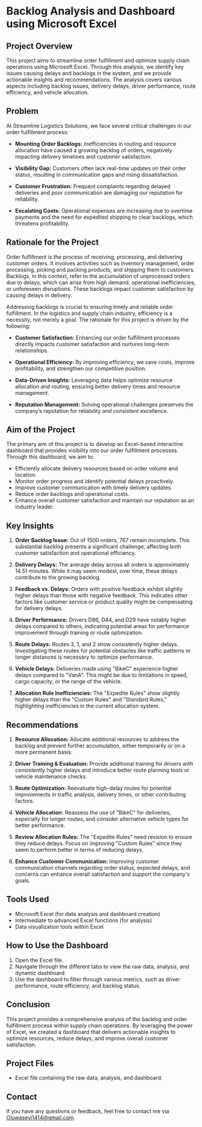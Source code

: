 # Backlog Analysis and Dashboard using Microsoft Excel

## Project Overview
This project aims to streamline order fulfillment and optimize supply chain operations using Microsoft Excel. Through this analysis, we identify key issues causing delays and backlogs in the system, and we provide actionable insights and recommendations. The analysis covers various aspects including backlog issues, delivery delays, driver performance, route efficiency, and vehicle allocation.


## Problem

At Streamline Logistics Solutions, we face several critical challenges in our order fulfillment process:

- **Mounting Order Backlogs:** Inefficiencies in routing and resource allocation have caused a growing backlog of orders, negatively impacting delivery timelines and customer satisfaction.

- **Visibility Gap:** Customers often lack real-time updates on their order status, resulting in communication gaps and rising dissatisfaction.

- **Customer Frustration:** Frequent complaints regarding delayed deliveries and poor communication are damaging our reputation for reliability.

- **Escalating Costs:** Operational expenses are increasing due to overtime payments and the need for expedited shipping to clear backlogs, which threatens profitability.

## Rationale for the Project

Order fulfillment is the process of receiving, processing, and delivering customer orders. It involves activities such as inventory management, order processing, picking and packing products, and shipping them to customers. Backlogs, in this context, refer to the accumulation of unprocessed orders due to delays, which can arise from high demand, operational inefficiencies, or unforeseen disruptions. These backlogs impact customer satisfaction by causing delays in delivery.

Addressing backlogs is crucial to ensuring timely and reliable order fulfillment. In the logistics and supply chain industry, efficiency is a necessity, not merely a goal. The rationale for this project is driven by the following:

- **Customer Satisfaction:** Enhancing our order fulfillment processes directly impacts customer satisfaction and nurtures long-term relationships.

- **Operational Efficiency:** By improving efficiency, we save costs, improve profitability, and strengthen our competitive position.

- **Data-Driven Insights:** Leveraging data helps optimize resource allocation and routing, ensuring better delivery times and resource management.

- **Reputation Management:** Solving operational challenges preserves the company’s reputation for reliability and consistent excellence.

## Aim of the Project

The primary aim of this project is to develop an Excel-based interactive dashboard that provides visibility into our order fulfillment processes. Through this dashboard, we aim to:

- Efficiently allocate delivery resources based on order volume and location.
- Monitor order progress and identify potential delays proactively.
- Improve customer communication with timely delivery updates.
- Reduce order backlogs and operational costs.
- Enhance overall customer satisfaction and maintain our reputation as an industry leader.

## Key Insights

1. **Order Backlog Issue:** Out of 1500 orders, 767 remain incomplete. This substantial backlog presents a significant challenge, affecting both customer satisfaction and operational efficiency.

2. **Delivery Delays:** The average delay across all orders is approximately 14.51 minutes. While it may seem modest, over time, these delays contribute to the growing backlog.

3. **Feedback vs. Delays:** Orders with positive feedback exhibit slightly higher delays than those with negative feedback. This indicates other factors like customer service or product quality might be compensating for delivery delays.

4. **Driver Performance:** Drivers D86, D44, and D29 have notably higher delays compared to others, indicating potential areas for performance improvement through training or route optimization.

5. **Route Delays:** Routes 3, 1, and 2 show consistently higher delays. Investigating these routes for potential obstacles like traffic patterns or longer distances is necessary to optimize performance.

6. **Vehicle Delays:** Deliveries made using "BikeC" experience higher delays compared to "VanA". This might be due to limitations in speed, cargo capacity, or the range of the vehicle.

7. **Allocation Rule Inefficiencies:** The "Expedite Rules" show slightly higher delays than the "Custom Rules" and "Standard Rules," highlighting inefficiencies in the current allocation system.

## Recommendations

1. **Resource Allocation:** Allocate additional resources to address the backlog and prevent further accumulation, either temporarily or on a more permanent basis.

2. **Driver Training & Evaluation:** Provide additional training for drivers with consistently higher delays and introduce better route planning tools or vehicle maintenance checks.

3. **Route Optimization:** Reevaluate high-delay routes for potential improvements in traffic analysis, delivery times, or other contributing factors.

4. **Vehicle Allocation:** Reassess the use of "BikeC" for deliveries, especially for longer routes, and consider alternative vehicle types for better performance.

5. **Review Allocation Rules:** The "Expedite Rules" need revision to ensure they reduce delays. Focus on improving "Custom Rules" since they seem to perform better in terms of reducing delays.

6. **Enhance Customer Communication:** Improving customer communication channels regarding order status, expected delays, and concerns can enhance overall satisfaction and support the company's goals.

## Tools Used

- Microsoft Excel (for data analysis and dashboard creation)
- Intermediate to advanced Excel functions (for analysis)
- Data visualization tools within Excel

## How to Use the Dashboard

1. Open the Excel file.
2. Navigate through the different tabs to view the raw data, analysis, and dynamic dashboard.
3. Use the dashboard to filter through various metrics, such as driver performance, route efficiency, and backlog status.

## Conclusion

This project provides a comprehensive analysis of the backlog and order fulfillment process within supply chain operations. By leveraging the power of Excel, we created a dashboard that delivers actionable insights to optimize resources, reduce delays, and improve overall customer satisfaction.

## Project Files

- Excel file containing the raw data, analysis, and dashboard.

## Contact

If you have any questions or feedback, feel free to contact me via Oluwaseyi1414@gmail.com.
